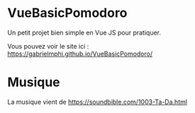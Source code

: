 # VueBasicPomodoro

Un petit projet bien simple en Vue JS pour pratiquer.

Vous pouvez voir le site ici : https://gabrielmphi.github.io/VueBasicPomodoro/

# Musique 
La musique vient de https://soundbible.com/1003-Ta-Da.html
